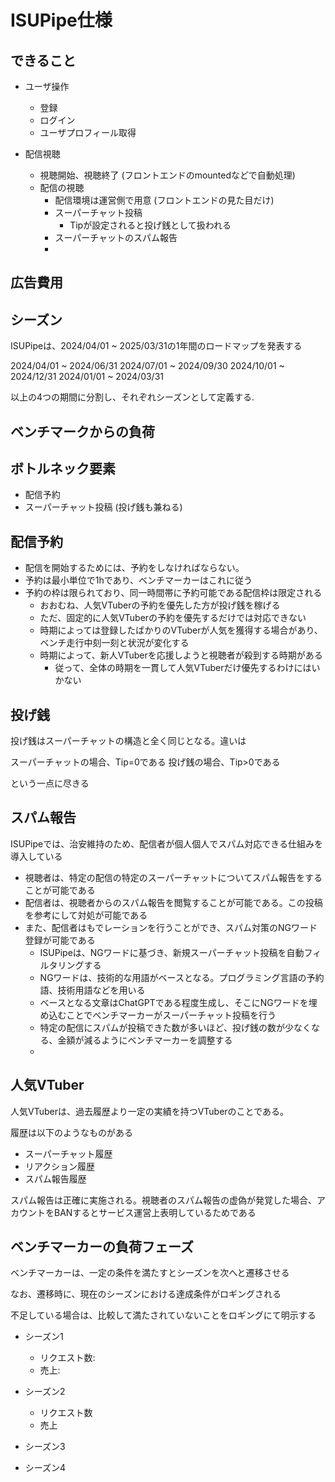 # ISUPipe仕様


## できること


* ユーザ操作
    * 登録
    * ログイン
    * ユーザプロフィール取得

* 配信視聴
    * 視聴開始、視聴終了 (フロントエンドのmountedなどで自動処理)
    * 配信の視聴
        * 配信環境は運営側で用意 (フロントエンドの見た目だけ)
        * スーパーチャット投稿
            * Tipが設定されると投げ銭として扱われる
        * スーパーチャットのスパム報告
        * 



## 広告費用



## シーズン

ISUPipeは、2024/04/01 ~ 2025/03/31の1年間のロードマップを発表する

2024/04/01 ~ 2024/06/31
2024/07/01 ~ 2024/09/30
2024/10/01 ~ 2024/12/31
2024/01/01 ~ 2024/03/31

以上の4つの期間に分割し、それぞれシーズンとして定義する.



## ベンチマークからの負荷



## ボトルネック要素

* 配信予約
* スーパーチャット投稿 (投げ銭も兼ねる)

## 配信予約

* 配信を開始するためには、予約をしなければならない。
* 予約は最小単位で1hであり、ベンチマーカーはこれに従う
* 予約の枠は限られており、同一時間帯に予約可能である配信枠は限定される
    * おおむね、人気VTuberの予約を優先した方が投げ銭を稼げる
    * ただ、固定的に人気VTuberの予約を優先するだけでは対応できない
    * 時期によっては登録したばかりのVTuberが人気を獲得する場合があり、ベンチ走行中刻一刻と状況が変化する
    * 時期によって、新人VTuberを応援しようと視聴者が殺到する時期がある
        * 従って、全体の時期を一貫して人気VTuberだけ優先するわけにはいかない

## 投げ銭

投げ銭はスーパーチャットの構造と全く同じとなる。違いは

スーパーチャットの場合、Tip=0である
投げ銭の場合、Tip>0である

という一点に尽きる

## スパム報告

ISUPipeでは、治安維持のため、配信者が個人個人でスパム対応できる仕組みを導入している

* 視聴者は、特定の配信の特定のスーパーチャットについてスパム報告をすることが可能である
* 配信者は、視聴者からのスパム報告を閲覧することが可能である。この投稿を参考にして対処が可能である
* また、配信者はもでレーションを行うことができ、スパム対策のNGワード登録が可能である
    * ISUPipeは、NGワードに基づき、新規スーパーチャット投稿を自動フィルタリングする
    * NGワードは、技術的な用語がベースとなる。プログラミング言語の予約語、技術用語などを用いる
    * ベースとなる文章はChatGPTである程度生成し、そこにNGワードを埋め込むことでベンチマーカーがスーパーチャット投稿を行う
    * 特定の配信にスパムが投稿できた数が多いほど、投げ銭の数が少なくなる、金額が減るようにベンチマーカーを調整する
    * 


## 人気VTuber


人気VTuberは、過去履歴より一定の実績を持つVTuberのことである。

履歴は以下のようなものがある

* スーパーチャット履歴
* リアクション履歴
* スパム報告履歴

スパム報告は正確に実施される。視聴者のスパム報告の虚偽が発覚した場合、アカウントをBANするとサービス運営上表明しているためである




## ベンチマーカーの負荷フェーズ

ベンチマーカーは、一定の条件を満たすとシーズンを次へと遷移させる

なお、遷移時に、現在のシーズンにおける達成条件がロギングされる

不足している場合は、比較して満たされていないことをロギングにて明示する

* シーズン1
    * リクエスト数: 
    * 売上: 

* シーズン2
    * リクエスト数
    * 売上

* シーズン3


* シーズン4